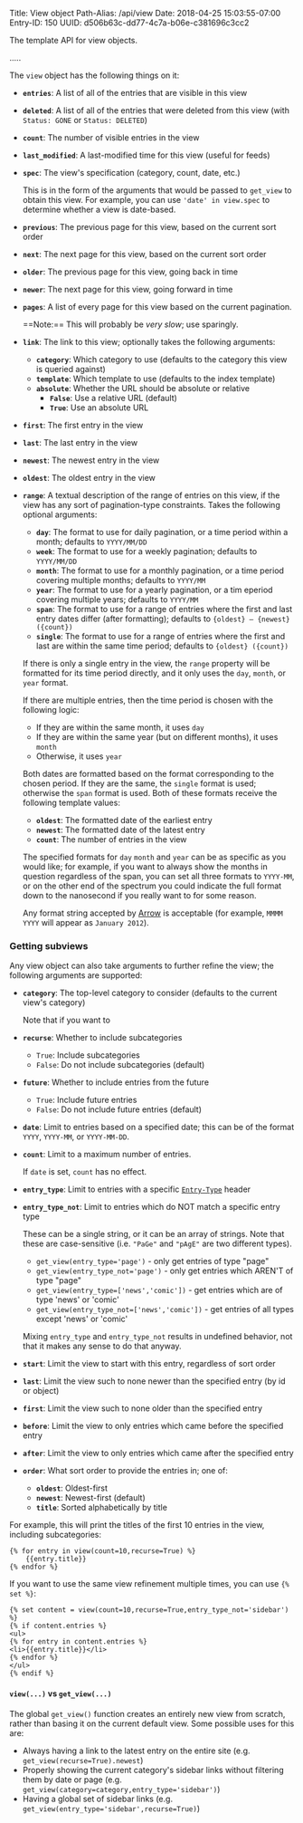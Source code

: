 Title: View object
Path-Alias: /api/view
Date: 2018-04-25 15:03:55-07:00
Entry-ID: 150
UUID: d506b63c-dd77-4c7a-b06e-c381696c3cc2

The template API for view objects.

.....

The `view` object has the following things on it:

* **`entries`**: A list of all of the entries that are visible in this view
* **`deleted`**: A list of all of the entries that were deleted from this view (with `Status: GONE` or `Status: DELETED`)

* **`count`**: The number of visible entries in the view

* **`last_modified`**: A last-modified time for this view (useful for feeds)

* **`spec`**: The view's specification (category, count, date, etc.)

    This is in the form of the arguments that would be passed to `get_view` to
    obtain this view. For example, you can use `'date' in view.spec` to determine
    whether a view is date-based.

* **`previous`**: The previous page for this view, based on the current sort order
* **`next`**: The next page for this view, based on the current sort order
* **`older`**: The previous page for this view, going back in time
* **`newer`**: The next page for this view, going forward in time

* <span id="all_pages"></span>**`pages`**: A list of every page for this view based on the current pagination.

    ==Note:== This will probably be *very slow*; use sparingly.

* **`link`**: The link to this view; optionally takes the following arguments:

    * **`category`**: Which category to use (defaults to the category this view is queried against)
    * **`template`**: Which template to use (defaults to the index template)
    * **`absolute`**: Whether the URL should be absolute or relative
        * **`False`**: Use a relative URL (default)
        * **`True`**: Use an absolute URL

* **`first`**: The first entry in the view
* **`last`**: The last entry in the view
* **`newest`**: The newest entry in the view
* **`oldest`**: The oldest entry in the view

* **`range`**: A textual description of the range of entries on this view, if the
    view has any sort of pagination-type constraints. Takes the following optional arguments:

    * **`day`**: The format to use for daily pagination, or a time period within a month; defaults to `YYYY/MM/DD`
    * **`week`**: The format to use for a weekly pagination; defaults to `YYYY/MM/DD`
    * **`month`**: The format to use for a monthly pagination, or a time period covering multiple months; defaults to `YYYY/MM`
    * **`year`**: The format to use for a yearly pagination, or a tim eperiod covering multiple years; defaults to `YYYY/MM`
    * **`span`**: The format to use for a range of entries where the first and last entry dates differ (after formatting);
        defaults to `{oldest} — {newest} ({count})`
    * **`single`**: The format to use for a range of entries where the first and last are within the same time period;
        defaults to `{oldest} ({count})`

    If there is only a single entry in the view, the `range` property will be formatted
    for its time period directly, and it only uses the `day`, `month`, or `year` format.

    If there are multiple entries, then the time period is chosen with the following logic:

    * If they are within the same month, it uses `day`
    * If they are within the same year (but on different months), it uses `month`
    * Otherwise, it uses `year`

    Both dates are formatted based on the format corresponding to the chosen
    period. If they are the same, the `single` format is used; otherwise the
    `span` format is used. Both of these formats receive the following template
    values:

    * **`oldest`**: The formatted date of the earliest entry
    * **`newest`**: The formatted date of the latest entry
    * **`count`**: The number of entries in the view

    The specified formats for `day` `month` and `year` can be as specific as you
    would like; for example, if you want to always show the months in question
    regardless of the span, you can set all three formats to `YYYY-MM`, or on
    the other end of the spectrum you could indicate the full format down to the
    nanosecond if you really want to for some reason.

    Any format string accepted by [Arrow](http://arrow.readthedocs.io/en/latest/#tokens)
    is acceptable (for example, `MMMM YYYY` will appear as `January 2012`).

### <span id="subviews">Getting subviews</span>

Any view object can also take arguments to further refine the view; the following
arguments are supported:


* **`category`**: The top-level category to consider (defaults to the current view's category)

    Note that if you want to

* **`recurse`**: Whether to include subcategories
    * `True`: Include subcategories
    * `False`: Do not include subcategories (default)
* **`future`**: Whether to include entries from the future
    * `True`: Include future entries
    * `False`: Do not include future entries (default)
* **`date`**: Limit to entries based on a specified date; this can be of the format `YYYY`, `YYYY-MM`, or `YYYY-MM-DD`.
* **`count`**: Limit to a maximum number of entries.

    If `date` is set, `count` has no effect.

* **`entry_type`**: Limit to entries with a specific [`Entry-Type`](/entry-format#entry-type) header
* **`entry_type_not`**: Limit to entries which do NOT match a specific entry type

    These can be a single string, or it can be an array of strings. Note that
    these are case-sensitive (i.e. `"PaGe"` and `"pAgE"` are two different types).

    * `get_view(entry_type='page')` - only get entries of type "page"
    * `get_view(entry_type_not='page')` - only get entries which AREN'T of type "page"
    * `get_view(entry_type=['news','comic'])` - get entries which are of type 'news' or 'comic'
    * `get_view(entry_type_not=['news','comic'])` - get entries of all types except 'news' or 'comic'

    Mixing `entry_type` and `entry_type_not` results in undefined behavior, not that it makes
    any sense to do that anyway.

* **`start`**: Limit the view to start with this entry, regardless of sort order
* **`last`**: Limit the view such to none newer than the specified entry (by id or object)
* **`first`**: Limit the view such to none older than the specified entry
* **`before`**: Limit the view to only entries which came before the specified entry
* **`after`**: Limit the view to only entries which came after the specified entry
* <a id="order"></a>**`order`**: What sort order to provide the entries in; one of:
    * **`oldest`**: Oldest-first
    * **`newest`**: Newest-first (default)
    * **`title`**: Sorted alphabetically by title

For example, this will print the titles of
the first 10 entries in the view, including subcategories:

```jinja
{% for entry in view(count=10,recurse=True) %}
    {{entry.title}}
{% endfor %}
```

If you want to use the same view refinement multiple times, you can use `{% set %}`:

```jinja
{% set content = view(count=10,recurse=True,entry_type_not='sidebar') %}
{% if content.entries %}
<ul>
{% for entry in content.entries %}
<li>{{entry.title}}</li>
{% endfor %}
</ul>
{% endif %}
```

#### `view(...)` vs `get_view(...)`

The global `get_view()` function creates an entirely new view from scratch, rather
than basing it on the current default view. Some possible uses for this are:

* Always having a link to the latest entry on the entire site (e.g. `get_view(recurse=True).newest`)
* Properly showing the current category's sidebar links without filtering them by date or page (e.g. `get_view(category=category,entry_type='sidebar')`)
* Having a global set of sidebar links (e.g. `get_view(entry_type='sidebar',recurse=True)`)

